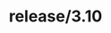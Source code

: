 ---
title: "release/3.10"
description: >
  release/3.10 CHANGELOG Summary, most recent version: v3.10.4, time: 2023-08-01
weight: -310
---